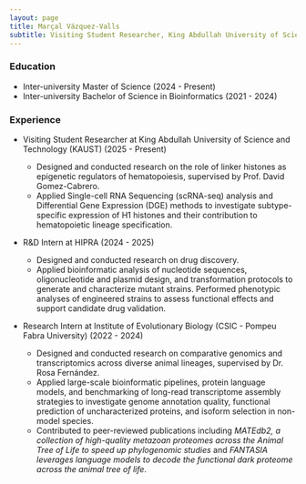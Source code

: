 ```yaml
---
layout: page
title: Marçal Vázquez-Valls
subtitle: Visiting Student Researcher, King Abdullah University of Science and Technology (KAUST)
---
```


### Education

* Inter-university Master of Science (2024 - Present)
* Inter-university Bachelor of Science in Bioinformatics (2021 - 2024)

### Experience
* Visiting Student Researcher at King Abdullah University of Science and Technology (KAUST) (2025 - Present)
    * Designed and conducted research on the role of linker histones as epigenetic regulators of hematopoiesis, supervised by Prof. David Gomez-Cabrero.
    * Applied Single-cell RNA Sequencing (scRNA-seq) analysis and Differential Gene Expression (DGE) methods to investigate subtype-specific expression of H1 histones and their contribution to hematopoietic lineage specification.

* R&D Intern at HIPRA (2024 - 2025)
    * Designed and conducted research on drug discovery.
    * Applied bioinformatic analysis of nucleotide sequences, oligonucleotide and plasmid design, and transformation protocols to generate and characterize mutant strains. Performed phenotypic analyses of engineered strains to assess functional effects and support candidate drug validation.

* Research Intern at Institute of Evolutionary Biology (CSIC - Pompeu Fabra University) (2022 - 2024)
    * Designed and conducted research on comparative genomics and transcriptomics across diverse animal lineages, supervised by Dr. Rosa Fernández.
    * Applied large-scale bioinformatic pipelines, protein language models, and benchmarking of long-read transcriptome assembly strategies to investigate genome annotation quality, functional prediction of uncharacterized proteins, and isoform selection in non-model species.
    * Contributed to peer-reviewed publications including *MATEdb2, a collection of high-quality metazoan proteomes across the Animal Tree of Life to speed up phylogenomic studies* and *FANTASIA leverages language models to decode the functional dark proteome across the animal tree of life*.
